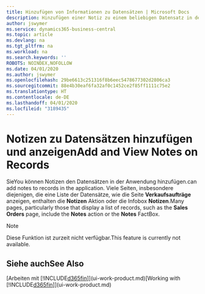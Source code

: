 ```yaml
---
title: Hinzufügen von Informationen zu Datensätzen | Microsoft Docs
description: Hinzufügen einer Notiz zu einem beliebigen Datensatz in der Anwendung. Falls Sie beispielsweise zusätzliche Informationen zu einem Verkaufsauftrag besitzen, die nicht vollständig in einem der Felder im Verkaufsauftrag eingegeben werden können, können Sie eine Notiz verfassen.
author: jswymer
ms.service: dynamics365-business-central
ms.topic: article
ms.devlang: na
ms.tgt_pltfrm: na
ms.workload: na
ms.search.keywords: ''
ROBOTS: NOINDEX,NOFOLLOW
ms.date: 04/01/2020
ms.author: jswymer
ms.openlocfilehash: 29be6613c251316f8b6eec5478677302d2806ca3
ms.sourcegitcommit: 88e4b30eaf6fa32af0c1452ce2f85ff1111c75e2
ms.translationtype: HT
ms.contentlocale: de-DE
ms.lasthandoff: 04/01/2020
ms.locfileid: "3189435"
---
```

# <a name="add-and-view-notes-on-records"></a><span data-ttu-id="8d2be-104">Notizen zu Datensätzen hinzufügen und anzeigen</span><span class="sxs-lookup"><span data-stu-id="8d2be-104">Add and View Notes on Records</span></span>
 <span data-ttu-id="8d2be-105">Sie</span><span class="sxs-lookup"><span data-stu-id="8d2be-105">You</span></span> <!--OnPrem and your colleagues --><span data-ttu-id="8d2be-106">können Notizen den Datensätzen in der Anwendung hinzufügen.</span><span class="sxs-lookup"><span data-stu-id="8d2be-106">can add notes to records in the application.</span></span> <span data-ttu-id="8d2be-107">Viele Seiten, insbesondere diejenigen, die eine Liste der Datensätze, wie die Seite **Verkaufsaufträge** anzeigen, enthalten die **Notizen** Aktion oder die Infobox **Notizen**.</span><span class="sxs-lookup"><span data-stu-id="8d2be-107">Many pages, particularly those that display a list of records, such as the **Sales Orders** page, include the **Notes** action or the **Notes** FactBox.</span></span> <!--OnPrem Notes is where you can write notes about a record to yourself or others, and where you can view notes to you from others. For example, a note could be a general comment or processing instruction to your colleague, who can then respond to your note using their own **Notes**. Or, your colleague can add a note that gives you extra information about a sales order that is not covered by the information on the sales order. These notes and correspondences will follow the record as it is processed in the company.-->

 > [!NOTE]  
 >  <span data-ttu-id="8d2be-108">Diese Funktion ist zurzeit nicht verfügbar.</span><span class="sxs-lookup"><span data-stu-id="8d2be-108">This feature is currently not available.</span></span>  

<!--OnPrem
> [!NOTE]  
>  You can only select one recipient of the note.-->  

<!--OnPrem
## To work with notes on a record

1.  Open a list of records, such as the **Sales Orders** page, or a card, such as the **Sales Order** page.  

    <!-- If **Notes** is not visible on the page, then you can customize the page to display the Notes FactBox. -->
<!--
2.  Choose the **Notes** action to open the **Notes** page. This page displays any current notes on the record. From here, you can do the following:

    -   To view or edit the note, choose **...** and then **Edit**. You can also do this from the **Notes** FactBox if it is available on the page.
    -   To add a note, choose the **+new** action, and then type your message in the **Note** box. You can enter a maximum of 30 lines of text in the note.

<!-- 5.  In the **To** field, enter a user ID (your own or someone else’s) to indicate who the note is for.  

6.  Select the **Notify** field if you want to send a notification to the user in the **To** field.

     If **Notify** is selected, the note will be sent as a notification to the user's **My Notifications** on the Role Center.  -->
<!--OnPrem
3.  Choose the **OK** button.  -->
## <a name="see-also"></a><span data-ttu-id="8d2be-109">Siehe auch</span><span class="sxs-lookup"><span data-stu-id="8d2be-109">See Also</span></span>
<span data-ttu-id="8d2be-110">[Arbeiten mit [!INCLUDE[d365fin](includes/d365fin_md.md)]](ui-work-product.md)</span><span class="sxs-lookup"><span data-stu-id="8d2be-110">[Working with [!INCLUDE[d365fin](includes/d365fin_md.md)]](ui-work-product.md)</span></span>  
